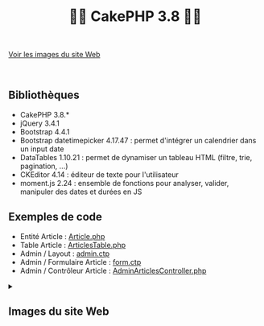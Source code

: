 # <h1 align="center">👨‍💻 CakePHP 3.8 👩‍💻</h1> 

</br>

[Voir les images du site Web](#images-du-site-web)

</br>

## Bibliothèques
- CakePHP 3.8.*
- jQuery 3.4.1
- Bootstrap 4.4.1
- Bootstrap datetimepicker 4.17.47 : permet d'intégrer un calendrier dans un input date
- DataTables 1.10.21 : permet de dynamiser un tableau HTML (filtre, trie, pagination, ...)
- CKEditor 4.14 : éditeur de texte pour l'utilisateur
- moment.js 2.24 : ensemble de fonctions pour analyser, valider, manipuler des dates et durées en JS

## Exemples de code
- Entité Article : [Article.php](/src/Model/Entity/Article.php)
- Table Article : [ArticlesTable.php](/src/Model/Table/ArticlesTable.php)
- Admin / Layout : [admin.ctp](/src/Template/Layout/admin.ctp)
- Admin / Formulaire Article : [form.ctp](/src/Template/Articles/admin/form.ctp)
- Admin / Contrôleur Article : [AdminArticlesController.php](/src/Controller/AdminArticlesController.php)

[imgSize]: 1000

<details>
  <summary><h2>Images du site Web</h2></summary>
  
  ### <ins>Accueil</ins>
  <img src="/webroot/img/readme/home.png" alt="home" width=[imgSize]/>
  
  ### <ins>Liste des articles</ins>
  <img src="/webroot/img/readme/article-list.png" alt="article-list" width=[imgSize]/>
    
   ### <ins>Article</ins>
  <img src="/webroot/img/readme/article-view.png" alt="article-view" width=[imgSize]/>
    
   ### <ins>Commentaires</ins>
  <img src="/webroot/img/readme/article-comments.png" alt="article-comments" width=[imgSize]/>
    
   ### <ins>Connexion à l'administration</ins>
  <img src="/webroot/img/readme/admin-login.png" alt="admin-login" width=[imgSize]/>
    
   ### <ins>Admin - Tableau de bord des articles</ins>
  <img src="/webroot/img/readme/admin-article-dashboard.png" alt="admin-article-dashboard" width=[imgSize]/>
    
   ### <ins>Admin - Vue d'un article</ins>
  <img src="/webroot/img/readme/admin-article-view.png" alt="admin-article-view" width=[imgSize]/>
    
   ### <ins>Admin - Formulaire d'un article</ins>
  <img src="/webroot/img/readme/admin-article-form.png" alt="admin-article-form" width=[imgSize]/>
</details>
